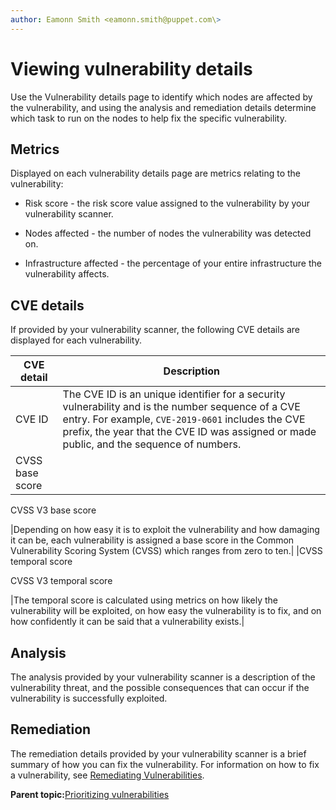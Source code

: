 ```yaml
---
author: Eamonn Smith <eamonn.smith@puppet.com\>
---
```


# Viewing vulnerability details

Use the Vulnerability details page to identify which nodes are affected by the vulnerability, and using the analysis and remediation details determine which task to run on the nodes to help fix the specific vulnerability.

## Metrics

Displayed on each vulnerability details page are metrics relating to the vulnerability:

-   Risk score - the risk score value assigned to the vulnerability by your vulnerability scanner.

-   Nodes affected - the number of nodes the vulnerability was detected on.

-   Infrastructure affected - the percentage of your entire infrastructure the vulnerability affects.


## CVE details

If provided by your vulnerability scanner, the following CVE details are displayed for each vulnerability.

|CVE detail|Description|
|----------|-----------|
|CVE ID|The CVE ID is an unique identifier for a security vulnerability and is the number sequence of a CVE entry. For example, `CVE-2019-0601` includes the CVE prefix, the year that the CVE ID was assigned or made public, and the sequence of numbers.|
|CVSS base score

CVSS V3 base score

|Depending on how easy it is to exploit the vulnerability and how damaging it can be, each vulnerability is assigned a base score in the Common Vulnerability Scoring System \(CVSS\) which ranges from zero to ten.|
|CVSS temporal score

CVSS V3 temporal score

|The temporal score is calculated using metrics on how likely the vulnerability will be exploited, on how easy the vulnerability is to fix, and on how confidently it can be said that a vulnerability exists.|

## Analysis

The analysis provided by your vulnerability scanner is a description of the vulnerability threat, and the possible consequences that can occur if the vulnerability is successfully exploited.

## Remediation

The remediation details provided by your vulnerability scanner is a brief summary of how you can fix the vulnerability. For information on how to fix a vulnerability, see [Remediating Vulnerabilities](remediating_vulnerabilities.md).

**Parent topic:**[Prioritizing vulnerabilities](prioritizing_vulnerabilities.md)

